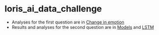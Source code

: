 # loris_ai_data_challenge
- Analyses for the first question are in [Change in emotion](question_1.ipynb)
- Results and analyses for the second question are in [Models](question_2_part_a.ipynb) and [LSTM](question_2_part_b.ipynb)
